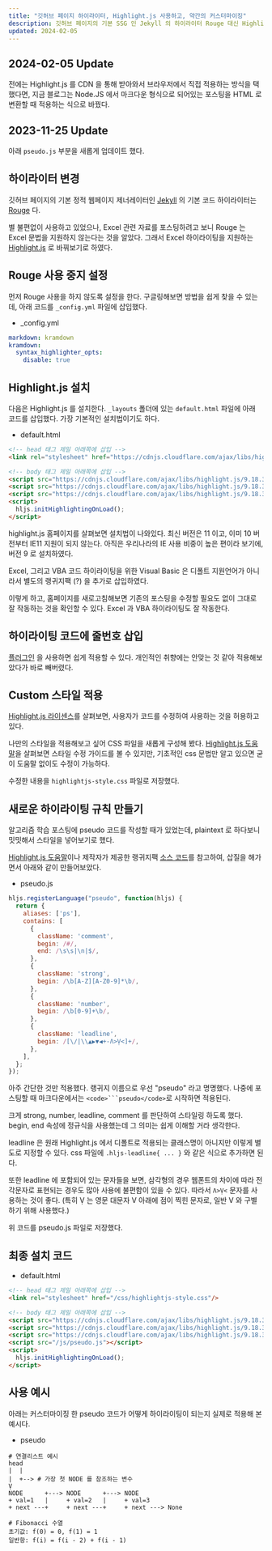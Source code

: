 ```yaml
---
title: "깃허브 페이지 하이라이터, Highlight.js 사용하고, 약간의 커스터마이징"
description: 깃허브 페이지의 기본 SSG 인 Jekyll 의 하이라이터 Rouge 대신 Highlight.js 사용 및 커스터마이징
updated: 2024-02-05
---
```


## 2024-02-05 Update

전에는 Highlight.js 를 CDN 을 통해 받아와서 브라우저에서 직접 적용하는 방식을 택했다면, 지금 블로그는 Node.JS 에서 마크다운 형식으로 되어있는 포스팅을 HTML 로 변환할 때 적용하는 식으로 바꿨다.

## 2023-11-25 Update

아래 `pseudo.js` 부분을 새롭게 업데이트 했다.

## 하이라이터 변경
 
깃허브 페이지의 기본 정적 웹페이지 제너레이터인 [Jekyll](https://pages.github.com/) 의 기본 코드 하이라이터는 [Rouge](http://rouge.jneen.net/) 다.

별 불편없이 사용하고 있었으나, Excel 관련 자료를 포스팅하려고 보니 Rouge 는 Excel 문법을 지원하지 않는다는 것을 알았다. 그래서 Excel 하이라이팅을 지원하는 [Highlight.js](https://highlightjs.org/) 로 바꿔보기로 하였다.

## Rouge 사용 중지 설정

먼저 Rouge 사용을 하지 않도록 설정을 한다. 구글링해보면 방법을 쉽게 찾을 수 있는데, 아래 코드를 `_config.yml` 파일에 삽입했다.

- _config.yml
```yaml
markdown: kramdown
kramdown:
  syntax_highlighter_opts:
    disable: true
```

## Highlight.js 설치

다음은 Highlight.js 를 설치한다. `_layouts` 폴더에 있는 `default.html` 파일에 아래 코드를 삽입했다. 가장 기본적인 설치법이기도 하다.

- default.html
```html
<!-- head 태그 제일 아래쪽에 삽입 -->
<link rel="stylesheet" href="https://cdnjs.cloudflare.com/ajax/libs/highlight.js/9.18.3/styles/github.min.css"/>

<!-- body 태그 제일 아래쪽에 삽입 -->
<script src="https://cdnjs.cloudflare.com/ajax/libs/highlight.js/9.18.3/highlight.min.js"></script>
<script src="https://cdnjs.cloudflare.com/ajax/libs/highlight.js/9.18.3/languages/excel.min.js"></script>
<script src="https://cdnjs.cloudflare.com/ajax/libs/highlight.js/9.18.3/languages/vbnet.min.js"></script>
<script>
  hljs.initHighlightingOnLoad();
</script>
```

highlight.js 홈페이지를 살펴보면 설치법이 나와있다. 최신 버전은 11 이고, 이미 10 버전부터 IE11 지원이 되지 않는다. 아직은 우리나라의 IE 사용 비중이 높은 편이라 보기에, 버전 9 로 설치하였다.

Excel, 그리고 VBA 코드 하이라이팅을 위한 Visual Basic 은 디폴트 지원언어가 아니라서 별도의 랭귀지팩 (?) 을 추가로 삽입하였다.

이렇게 하고, 홈페이지를 새로고침해보면 기존의 포스팅을 수정할 필요도 없이 그대로 잘 작동하는 것을 확인할 수 있다. Excel 과 VBA 하이라이팅도 잘 작동한다.

## 하이라이팅 코드에 줄번호 삽입

[플러그인](https://wcoder.github.io/highlightjs-line-numbers.js/) 을 사용하면 쉽게 적용할 수 있다. 개인적인 취향에는 안맞는 것 같아 적용해보았다가 바로 빼버렸다.

## Custom 스타일 적용

[Highlight.js 라이센스](https://github.com/highlightjs/highlight.js/blob/main/LICENSE)를 살펴보면, 사용자가 코드를 수정하여 사용하는 것을 허용하고 있다.

나만의 스타일을 적용해보고 싶어 CSS 파일을 새롭게 구성해 봤다. [Highlight.js 도움말](https://highlightjs.readthedocs.io/en/latest/theme-guide.html)을 살펴보면 스타일 수정 가이드를 볼 수 있지만, 기초적인 css 문법만 알고 있으면 굳이 도움말 없이도 수정이 가능하다.

수정한 내용을 `highlightjs-style.css` 파일로 저장했다.

## 새로운 하이라이팅 규칙 만들기

알고리즘 학습 포스팅에 pseudo 코드를 작성할 때가 있었는데, plaintext 로 하다보니 밋밋해서 스타일을 넣어보기로 했다.

[Highlight.js 도움말](https://highlightjs.readthedocs.io/en/latest/language-guide.html)이나 제작자가 제공한 랭귀지팩 [소스 코드](https://github.com/highlightjs/highlight.js/tree/9-18-stable/src/languages)를 참고하여, 삽질을 해가면서 아래와 같이 만들어보았다.

- pseudo.js
```javascript
hljs.registerLanguage("pseudo", function(hljs) {
  return {
    aliases: ['ps'],
    contains: [
      {
        className: 'comment',
        begin: /#/,
        end: /\s\s|\n|$/,
      },
      {
        className: 'strong',
        begin: /\b[A-Z][A-Z0-9]*\b/,
      },
      {
        className: 'number',
        begin: /\b[0-9]+\b/,
      },
      {
        className: 'leadline',
        begin: /[\/|\\▲▶▼◀+-Ʌ>Ṿ<]+/,
      },
    ],
  };
});
```

아주 간단한 것만 적용했다. 랭귀지 이름으로 우선 "pseudo" 라고 명명했다. 나중에 포스팅할 때 마크다운에서는 `<code>```pseudo</code>`로 시작하면 적용된다.

크게 strong, number, leadline, comment 를 판단하여 스타일링 하도록 했다. begin, end 속성에 정규식을 사용했는데 그 의미는 쉽게 이해할 거라 생각한다.

leadline 은 원래 Highlight.js 에서 디폴트로 적용되는 클래스명이 아니지만 이렇게 별도로 지정할 수 있다. css 파일에 `.hljs-leadline{ ... }` 와 같은 식으로 추가하면 된다.

또한 leadline 에 포함되어 있는 문자들을 보면, 삼각형의 경우 웹폰트의 차이에 따라 전각문자로 표현되는 경우도 많아 사용에 불편함이 있을 수 있다. 따라서 `Ʌ>Ṿ<` 문자를 사용하는 것이 좋다. (특히 Ṿ 는 영문 대문자 V 아래에 점이 찍힌 문자로, 일반 V 와 구별하기 위해 사용했다.)

위 코드를 pseudo.js 파일로 저장했다.

## 최종 설치 코드

- default.html
```html
<!-- head 태그 제일 아래쪽에 삽입 -->
<link rel="stylesheet" href="/css/highlightjs-style.css"/>

<!-- body 태그 제일 아래쪽에 삽입 -->
<script src="https://cdnjs.cloudflare.com/ajax/libs/highlight.js/9.18.3/highlight.min.js"></script>
<script src="https://cdnjs.cloudflare.com/ajax/libs/highlight.js/9.18.3/languages/excel.min.js"></script>
<script src="https://cdnjs.cloudflare.com/ajax/libs/highlight.js/9.18.3/languages/vbnet.min.js"></script>
<script src="/js/pseudo.js"></script>
<script>
  hljs.initHighlightingOnLoad();
</script>
```

## 사용 예시

아래는 커스터마이징 한 pseudo 코드가 어떻게 하이라이팅이 되는지 실제로 적용해 본 예시다.

- pseudo
```pseudo
# 연결리스트 예시
head
|  |
|  +--> # 가장 첫 NODE 를 참조하는 변수  
Ṿ
NODE      +---> NODE      +---> NODE
+ val=1   |     + val=2   |     + val=3
+ next ---+     + next ---+     + next ---> None

# Fibonacci 수열
초기값: f(0) = 0, f(1) = 1
일반항: f(i) = f(i - 2) + f(i - 1)
```